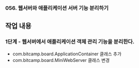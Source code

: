 ### 056. 웹서버와 애플리케이션 서버 기능 분리하기

## 작업 내용

### 1단계 - 웹서버에서 애플리케이션 객체 관리 기능을 분리한다.

- com.bitcamp.board.ApplicationContainer 클래스 추가
- com.bitcamp.board.MiniWebServer 클래스 변경
